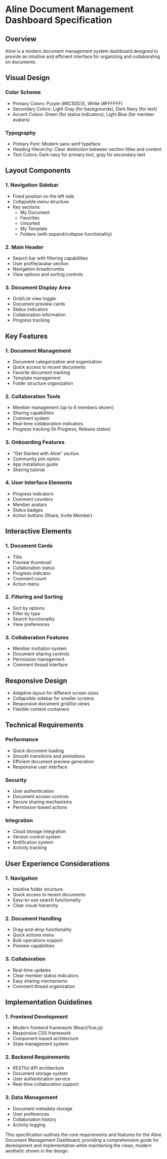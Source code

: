 # Aline Document Management Dashboard Specification

## Overview
Aline is a modern document management system dashboard designed to provide an intuitive and efficient interface for organizing and collaborating on documents.

## Visual Design

### Color Scheme
- Primary Colors: Purple (#6C5DD3), White (#FFFFFF)
- Secondary Colors: Light Gray (for backgrounds), Dark Navy (for text)
- Accent Colors: Green (for status indicators), Light Blue (for member avatars)

### Typography
- Primary Font: Modern sans-serif typeface
- Heading Hierarchy: Clear distinction between section titles and content
- Text Colors: Dark navy for primary text, gray for secondary text

## Layout Components

### 1. Navigation Sidebar
- Fixed position on the left side
- Collapsible menu structure
- Key sections:
  - My Document
  - Favorites
  - Unsorted
  - My Template
  - Folders (with expand/collapse functionality)

### 2. Main Header
- Search bar with filtering capabilities
- User profile/avatar section
- Navigation breadcrumbs
- View options and sorting controls

### 3. Document Display Area
- Grid/List view toggle
- Document preview cards
- Status indicators
- Collaboration information
- Progress tracking

## Key Features

### 1. Document Management
- Document categorization and organization
- Quick access to recent documents
- Favorite document marking
- Template management
- Folder structure organization

### 2. Collaboration Tools
- Member management (up to 6 members shown)
- Sharing capabilities
- Comment system
- Real-time collaboration indicators
- Progress tracking (In Progress, Release states)

### 3. Onboarding Features
- "Get Started with Aline" section
- Community join option
- App installation guide
- Sharing tutorial

### 4. User Interface Elements
- Progress indicators
- Comment counters
- Member avatars
- Status badges
- Action buttons (Share, Invite Member)

## Interactive Elements

### 1. Document Cards
- Title
- Preview thumbnail
- Collaboration status
- Progress indicator
- Comment count
- Action menu

### 2. Filtering and Sorting
- Sort by options
- Filter by type
- Search functionality
- View preferences

### 3. Collaboration Features
- Member invitation system
- Document sharing controls
- Permission management
- Comment thread interface

## Responsive Design
- Adaptive layout for different screen sizes
- Collapsible sidebar for smaller screens
- Responsive document grid/list views
- Flexible content containers

## Technical Requirements

### Performance
- Quick document loading
- Smooth transitions and animations
- Efficient document preview generation
- Responsive user interface

### Security
- User authentication
- Document access controls
- Secure sharing mechanisms
- Permission-based actions

### Integration
- Cloud storage integration
- Version control system
- Notification system
- Activity tracking

## User Experience Considerations

### 1. Navigation
- Intuitive folder structure
- Quick access to recent documents
- Easy-to-use search functionality
- Clear visual hierarchy

### 2. Document Handling
- Drag-and-drop functionality
- Quick actions menu
- Bulk operations support
- Preview capabilities

### 3. Collaboration
- Real-time updates
- Clear member status indicators
- Easy sharing mechanisms
- Comment thread organization

## Implementation Guidelines

### 1. Frontend Development
- Modern frontend framework (React/Vue.js)
- Responsive CSS framework
- Component-based architecture
- State management system

### 2. Backend Requirements
- RESTful API architecture
- Document storage system
- User authentication service
- Real-time collaboration support

### 3. Data Management
- Document metadata storage
- User preferences
- Collaboration history
- Activity logging

This specification outlines the core requirements and features for the Aline Document Management Dashboard, providing a comprehensive guide for development and implementation while maintaining the clean, modern aesthetic shown in the design.

